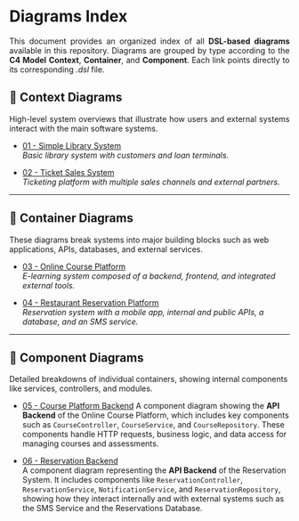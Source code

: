 # Diagrams Index

<p align="justify">
This document provides an organized index of all <b>DSL-based diagrams</b> available in this repository. Diagrams are grouped by type according to the <b>C4 Model</b> <b>Context</b>, <b>Container</b>, and <b>Component</b>. Each link points directly to its corresponding <i>.dsl</i> file.
</p>

## 🧭 Context Diagrams

<p align="justify">
High-level system overviews that illustrate how users and external systems interact with the main software systems.
</p>

- [01 - Simple Library System](/diagrams/context/01-simple-library-system.dsl)  
  _Basic library system with customers and loan terminals._

- [02 - Ticket Sales System](/diagrams/context/02-ticket-sales-system.dsl)  
  _Ticketing platform with multiple sales channels and external partners._

---

## 🧱 Container Diagrams

These diagrams break systems into major building blocks such as web applications, APIs, databases, and external services.

- [03 - Online Course Platform](/diagrams/container/03-online-course-platform.dsl)  
  _E-learning system composed of a backend, frontend, and integrated external tools._

- [04 - Restaurant Reservation Platform](/diagrams/container/04-restaurant-reservation-platform.dsl)  
  _Reservation system with a mobile app, internal and public APIs, a database, and an SMS service._

---

## 🧩 Component Diagrams

<p>
Detailed breakdowns of individual containers, showing internal components like services, controllers, and modules.
</p>

- [05 - Course Platform Backend](/diagrams/component/05-course-backend.dsl)
  A component diagram showing the **API Backend** of the Online Course Platform, which includes key components such as `CourseController`, `CourseService`, and `CourseRepository`. These components handle HTTP requests, business logic, and data access for managing courses and assessments.

- [06 - Reservation Backend](/diagrams/component/06-reservations-backend.dsl)  
  A component diagram representing the **API Backend** of the Reservation System. It includes components like `ReservationController`, `ReservationService`, `NotificationService`, and `ReservationRepository`, showing how they interact internally and with external systems such as the SMS Service and the Reservations Database.
